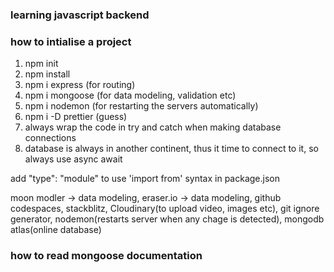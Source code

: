 ### learning javascript backend

### how to intialise a project

1) npm init
2) npm install
3) npm i express (for routing)
4) npm i mongoose (for data modeling, validation etc)
5) npm i nodemon (for restarting the servers automatically)
6) npm i -D prettier (guess)
7) always wrap the code in try and catch when making database connections
8) database is always in another continent, thus it time to connect to it, so always use async await

add "type": "module" to use 'import from' syntax in package.json

moon modler -> data modeling,
eraser.io -> data modeling,
github codespaces,
stackblitz,
Cloudinary(to upload video, images etc),
git ignore generator,
nodemon(restarts server when any chage is detected),
mongodb atlas(online database)

### how to read mongoose documentation
